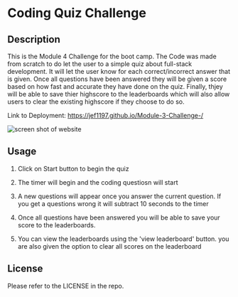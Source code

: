 # Coding Quiz Challenge

## Description

This is the Module 4 Challenge for the boot camp. The Code was made from scratch to do let the user to a simple quiz about full-stack development. It will let the user know for each correct/incorrect answer that is given. Once all questions have been answered they will be given a score based on how fast and accurate they have done on the quiz. Finally, thjey will be able to save thier highscore to the leaderboards which will also allow users to clear the existing highscore if they choose to do so.


Link to Deployment: https://jef1197.github.io/Module-3-Challenge-/

![screen shot of website](/Assets/website.png)

## Usage

1. Click on Start button to begin the quiz

2. The timer will begin and the coding questiosn will start

3. A new questions will appear once you answer the current question. If you get a questions wrong it will subtract 10 seconds to the timer

4. Once all questions have been answered you will be able to save your score to the leaderboards.

5. You can view the leaderboards using the 'view leaderboard' button. you are also given the option to clear all scores on the leaderboard

## License

Please refer to the LICENSE in the repo.